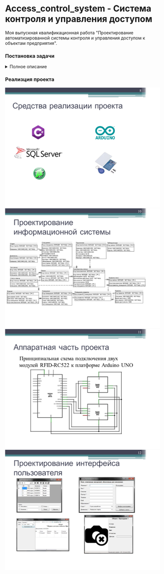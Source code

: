 # Access_control_system - Система контроля и управления доступом
Моя выпускная квалификационная работа "Проектирование автоматизированной системы контроля и управления доступом к объектам предприятия".
### Постановка задачи
<details> 
  <summary>
    Полное описание
  </summary>
  Спроектировать автоматизированную систему контроля и управления доступом к объектам предприятия, позволяющую вести учет объектов, сотрудников и посетителей предприятия, а также ключей, выданных сотрудникам и посетителям, вести журнал перемещений сотрудников и посетителей между объектами предприятия.  
  Разрабатываемая система должна позволять оператору выполнять основные операции (добавление, редактирование и удаление) над следующими данными:
  
  - сотрудники и посетители;
  - ключи;
  - объекты предприятия;
  - правила доступа.
  
  Также необходимо организовать возможности:
  
  - прикрепление правил доступа к конкретному объекту предприятия;
  - прикрепление ключей к посетителю или сотруднику предприятия на определенный срок;
  - подбирать правила доступа к определенному объекту для каждого выданного ключа;
  - вести журнал доступа к объектам предприятия.
  
</details>
  
### Реализция проекта
<img src="https://raw.githubusercontent.com/On-Luck/Access_control_system/master/page8.png">
<img src="https://raw.githubusercontent.com/On-Luck/Access_control_system/master/page10.png">
<img src="https://raw.githubusercontent.com/On-Luck/Access_control_system/master/page11.png">
<img src="https://raw.githubusercontent.com/On-Luck/Access_control_system/master/page12.png">
